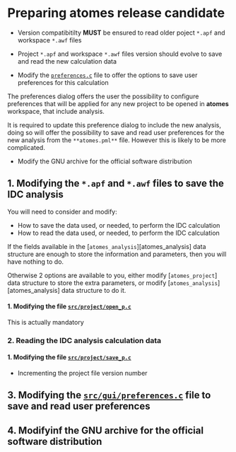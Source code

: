 # Preparing **atomes** release candidate

  - Version compatibitilty **MUST** be ensured to read older poject `*.apf` and workspace `*.awf` files

  - Project `*.apf` and workspace `*.awf` files version should evolve to save and read the new calculation data

  - Modify the [`preferences.c`][preferences.c] file to offer the options to save user preferences for this calculation

The preferences dialog offers the user the possibility to configure preferences that will be applied for any new project
to be opened in **atomes** workspace, that include analysis. 

It is required to update this preference dialog to include the new analysis, 
doing so will offer the possibility to save and read user preferences for the new analysis from the `**atomes.pml**` file. 
However this is likely to be more complicated. 

  - Modify the GNU archive for the official software distribution

## 1. Modifying the `*.apf` and `*.awf` files to save the IDC analysis

You will need to consider and modify:

  - How to save the data used, or needed, to perform the IDC calculation
  - How to read the data used, or needed, to perform the IDC calculation

If the fields available in the [`atomes_analysis`][atomes_analysis] data structure are enough to store the information and parameters, 
then you will have nothing to do. 

Otherwise 2 options are available to you, either modify [`atomes_project`] data structure to store the extra parameters, or modify
 [`atomes_analysis`][atomes_analysis] data structure to do it. 


#### 1. Modifying the file  [`src/project/open_p.c`][open_p.c]

This is actually mandatory

### 2. Reading the IDC analysis calculation data 

#### 1. Modifying the file [`src/project/save_p.c`][save_p.c]

  - Incrementing the project file version number

### 

## 3. Modifying the [`src/gui/preferences.c`][preferences.c] file to save and read user preferences


## 4. Modifyinf the GNU archive for the official software distribution


[atomes_doxygen]:https://slookeur.github.io/atomes-doxygen/index.html
[preferences.c]:https://slookeur.github.io/atomes-doxygen/de/dee/preferences_8c.html
[open_p.c]:https://slookeur.github.io/atomes-doxygen/da/d5e/open__p_8c.html
[open_project]:https://slookeur.github.io/atomes-doxygen/da/d5e/open__p_8c.html#a0b222c223270264f9754d008a37317aa
[calcs_to_read]:to_be_done
[save_p.c]:https://slookeur.github.io/atomes-doxygen/d7/d70/save__p_8c.html

